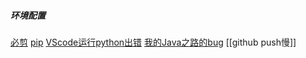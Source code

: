 ##### 环境配置
[必剪](环境配置/必剪.md)
[pip](环境配置/pip.md)
[VScode运行python出错](环境配置/VScode运行python出错.md)
[我的Java之路的bug](我的Java之路的bug.md)
[[github push慢]]
